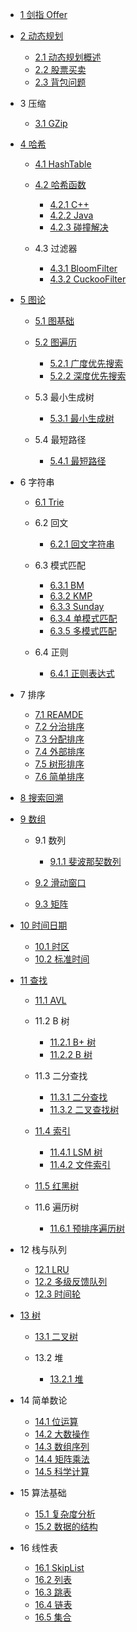   - [1 剑指 Offer](/剑指%20Offer/README.md)
    
  - [2 动态规划](/动态规划/README.md)
    - [2.1 动态规划概述](/动态规划/动态规划概述.md)
    - [2.2 股票买卖](/动态规划/股票买卖.md)
    - [2.3 背包问题](/动态规划/背包问题.md)
  - 3 压缩
    - [3.1 GZip](/压缩/GZip.md)
  - [4 哈希](/哈希/README.md)
    - [4.1 HashTable](/哈希/HashTable/README.md)
      
    - [4.2 哈希函数](/哈希/哈希函数/README.md)
      - [4.2.1 C++](/哈希/哈希函数/C++.md)
      - [4.2.2 Java](/哈希/哈希函数/Java.md)
      - [4.2.3 碰撞解决](/哈希/哈希函数/碰撞解决.md)
    - 4.3 过滤器
      - [4.3.1 BloomFilter](/哈希/过滤器/BloomFilter.md)
      - [4.3.2 CuckooFilter](/哈希/过滤器/CuckooFilter.md)
  - [5 图论](/图论/README.md)
    - [5.1 图基础](/图论/图基础/README.md)
      
    - [5.2 图遍历](/图论/图遍历/README.md)
      - [5.2.1 广度优先搜索](/图论/图遍历/广度优先搜索.md)
      - [5.2.2 深度优先搜索](/图论/图遍历/深度优先搜索.md)
    - 5.3 最小生成树
      - [5.3.1 最小生成树](/图论/最小生成树/最小生成树.md)
    - 5.4 最短路径
      - [5.4.1 最短路径](/图论/最短路径/最短路径.md)
  - 6 字符串
    - [6.1 Trie](/字符串/Trie/README.md)
      
    - 6.2 回文
      - [6.2.1 回文字符串](/字符串/回文/回文字符串.md)
    - 6.3 模式匹配
      - [6.3.1 BM](/字符串/模式匹配/BM.md)
      - [6.3.2 KMP](/字符串/模式匹配/KMP.md)
      - [6.3.3 Sunday](/字符串/模式匹配/Sunday.md)
      - [6.3.4 单模式匹配](/字符串/模式匹配/单模式匹配.md)
      - [6.3.5 多模式匹配](/字符串/模式匹配/多模式匹配.md)
    - 6.4 正则
      - [6.4.1 正则表达式](/字符串/正则/正则表达式.md)
  - 7 排序
    - [7.1 REAMDE](/排序/REAMDE.md)
    - [7.2 分治排序](/排序/分治排序.md)
    - [7.3 分配排序](/排序/分配排序.md)
    - [7.4 外部排序](/排序/外部排序.md)
    - [7.5 树形排序](/排序/树形排序.md)
    - [7.6 简单排序](/排序/简单排序.md)
  - [8 搜索回溯](/搜索回溯/README.md)
    
  - [9 数组](/数组/README.md)
    - 9.1 数列
      - [9.1.1 斐波那契数列](/数组/数列/斐波那契数列.md)
    - [9.2 滑动窗口](/数组/滑动窗口/README.md)
      
    - [9.3 矩阵](/数组/矩阵/README.md)
      
  - [10 时间日期](/时间日期/README.md)
    - [10.1 时区](/时间日期/时区.md)
    - [10.2 标准时间](/时间日期/标准时间.md)
  - [11 查找](/查找/README.md)
    - [11.1 AVL](/查找/AVL/README.md)
      
    - 11.2 B 树
      - [11.2.1 B+ 树](/查找/B%20树/B+%20树.md)
      - [11.2.2 B  树](/查找/B%20树/B-%20树.md)
    - 11.3 二分查找
      - [11.3.1 二分查找](/查找/二分查找/二分查找.md)
      - [11.3.2 二叉查找树](/查找/二分查找/二叉查找树.md)
    - [11.4 索引](/查找/索引/README.md)
      - [11.4.1 LSM 树](/查找/索引/LSM%20树.md)
      - [11.4.2 文件索引](/查找/索引/文件索引.md)
    - [11.5 红黑树](/查找/红黑树/README.md)
      
    - 11.6 遍历树
      - [11.6.1 预排序遍历树](/查找/遍历树/预排序遍历树.md)
  - 12 栈与队列
    - [12.1 LRU](/栈与队列/LRU.md)
    - [12.2 多级反馈队列](/栈与队列/多级反馈队列.md)
    - [12.3 时间轮](/栈与队列/时间轮/README.md)
      
  - [13 树](/树/README.md)
    - [13.1 二叉树](/树/二叉树/README.md)
      
    - 13.2 堆
      - [13.2.1 堆](/树/堆/堆.md)
  - 14 简单数论
    - [14.1 位运算](/简单数论/位运算.md)
    - [14.2 大数操作](/简单数论/大数操作.md)
    - [14.3 数组序列](/简单数论/数组序列.md)
    - [14.4 矩阵乘法](/简单数论/矩阵乘法.md)
    - [14.5 科学计算](/简单数论/科学计算.md)
  - 15 算法基础
    - [15.1 复杂度分析](/算法基础/复杂度分析.md)
    - [15.2 数据的结构](/算法基础/数据的结构.md)
  - 16 线性表
    - [16.1 SkipList](/线性表/SkipList.md)
    - [16.2 列表](/线性表/列表.md)
    - [16.3 跳表](/线性表/跳表.md)
    - [16.4 链表](/线性表/链表.md)
    - [16.5 集合](/线性表/集合.md)